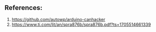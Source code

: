 ## References:
1. https://github.com/autowp/arduino-canhacker
2. https://www.ti.com/lit/an/spra876b/spra876b.pdf?ts=1705514661339
